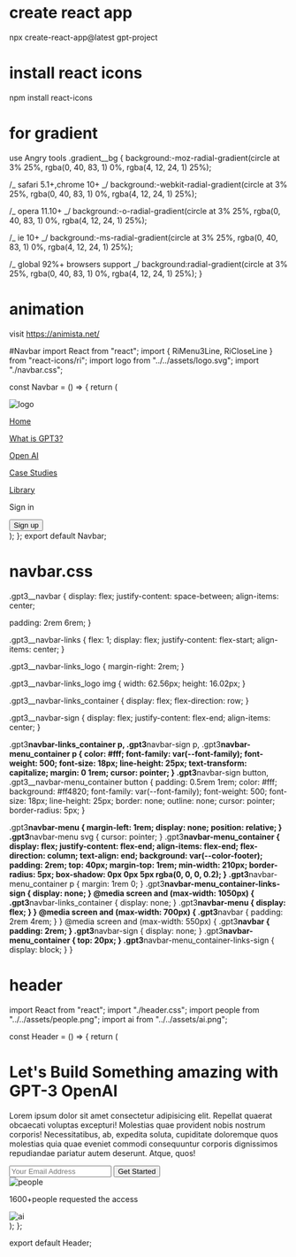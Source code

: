 # create react app

npx create-react-app@latest gpt-project

# install react icons

npm install react-icons

# for gradient

use Angry tools
.gradient\_\_bg {
background:-moz-radial-gradient(circle at 3% 25%, rgba(0, 40, 83, 1) 0%, rgba(4, 12, 24, 1) 25%);

/_ safari 5.1+,chrome 10+ _/
background:-webkit-radial-gradient(circle at 3% 25%, rgba(0, 40, 83, 1) 0%, rgba(4, 12, 24, 1) 25%);

/_ opera 11.10+ _/
background:-o-radial-gradient(circle at 3% 25%, rgba(0, 40, 83, 1) 0%, rgba(4, 12, 24, 1) 25%);

/_ ie 10+ _/
background:-ms-radial-gradient(circle at 3% 25%, rgba(0, 40, 83, 1) 0%, rgba(4, 12, 24, 1) 25%);

/_ global 92%+ browsers support _/
background:radial-gradient(circle at 3% 25%, rgba(0, 40, 83, 1) 0%, rgba(4, 12, 24, 1) 25%);
}

# animation

visit https://animista.net/

#Navbar
import React from "react";
import { RiMenu3Line, RiCloseLine } from "react-icons/ri";
import logo from "../../assets/logo.svg";
import "./navbar.css";

const Navbar = () => {
return (

<div className="gpt3__navbar">
<div className="gpt3__navbar-links">
<div className="gpt3__navbar-links_logo">
<img src={logo} alt="logo" />
</div>
<div className="gpt3__navbar-links_container">
<p>
<a href="#home">Home</a>
</p>
<p>
<a href="#wgpt3">What is GPT3?</a>
</p>
<p>
<a href="#possibility">Open AI</a>
</p>
<p>
<a href="#features">Case Studies</a>
</p>
<p>
<a href="#blog">Library</a>
</p>
</div>
</div>
<div className="gpt3__navbar-sign">
<p>Sign in</p>
<button type="button">Sign up</button>
</div>
</div>
);
};
export default Navbar;

# navbar.css

.gpt3\_\_navbar {
display: flex;
justify-content: space-between;
align-items: center;

padding: 2rem 6rem;
}

.gpt3\_\_navbar-links {
flex: 1;
display: flex;
justify-content: flex-start;
align-items: center;
}

.gpt3\_\_navbar-links_logo {
margin-right: 2rem;
}

.gpt3\_\_navbar-links_logo img {
width: 62.56px;
height: 16.02px;
}

.gpt3\_\_navbar-links_container {
display: flex;
flex-direction: row;
}

.gpt3\_\_navbar-sign {
display: flex;
justify-content: flex-end;
align-items: center;
}

.gpt3**navbar-links_container p,
.gpt3**navbar-sign p,
.gpt3**navbar-menu_container p {
color: #fff;
font-family: var(--font-family);
font-weight: 500;
font-size: 18px;
line-height: 25px;
text-transform: capitalize;
margin: 0 1rem;
cursor: pointer;
}
.gpt3**navbar-sign button,
.gpt3\_\_navbar-menu_container button {
padding: 0.5rem 1rem;
color: #fff;
background: #ff4820;
font-family: var(--font-family);
font-weight: 500;
font-size: 18px;
line-height: 25px;
border: none;
outline: none;
cursor: pointer;
border-radius: 5px;
}

.gpt3**navbar-menu {
margin-left: 1rem;
display: none;
position: relative;
}
.gpt3**navbar-menu svg {
cursor: pointer;
}
.gpt3**navbar-menu_container {
display: flex;
justify-content: flex-end;
align-items: flex-end;
flex-direction: column;
text-align: end;
background: var(--color-footer);
padding: 2rem;
top: 40px;
margin-top: 1rem;
min-width: 210px;
border-radius: 5px;
box-shadow: 0px 0px 5px rgba(0, 0, 0, 0.2);
}
.gpt3**navbar-menu_container p {
margin: 1rem 0;
}
.gpt3**navbar-menu_container-links-sign {
display: none;
}
@media screen and (max-width: 1050px) {
.gpt3**navbar-links_container {
display: none;
}
.gpt3**navbar-menu {
display: flex;
}
}
@media screen and (max-width: 700px) {
.gpt3**navbar {
padding: 2rem 4rem;
}
}
@media screen and (max-width: 550px) {
.gpt3**navbar {
padding: 2rem;
}
.gpt3**navbar-sign {
display: none;
}
.gpt3**navbar-menu_container {
top: 20px;
}
.gpt3**navbar-menu_container-links-sign {
display: block;
}
}

# header

import React from "react";
import "./header.css";
import people from "../../assets/people.png";
import ai from "../../assets/ai.png";

const Header = () => {
return (

<div className="gpt3__header section__padding" id="#home">
<div className="gpt3__header-content">
<h1 className="gradient__text">
Let's Build Something amazing with GPT-3 OpenAI
</h1>
<p>
Lorem ipsum dolor sit amet consectetur adipisicing elit. Repellat
quaerat obcaecati voluptas excepturi! Molestias quae provident nobis
nostrum corporis! Necessitatibus, ab, expedita soluta, cupiditate
doloremque quos molestias quia quae eveniet commodi consequuntur
corporis dignissimos repudiandae pariatur autem deserunt. Atque, quos!
</p>
<div className="gpt3__header-content__input">
<input type="email" placeholder="Your Email Address" />
<button type="button">Get Started</button>
</div>
<div className="gpt3__header-content__people">
<img src={people} alt="people" />
<p>1600+people requested the access</p>
</div>
</div>
<div className="gpt3__header-image">
<img src={ai} alt="ai" />
</div>
</div>
);
};

export default Header;
